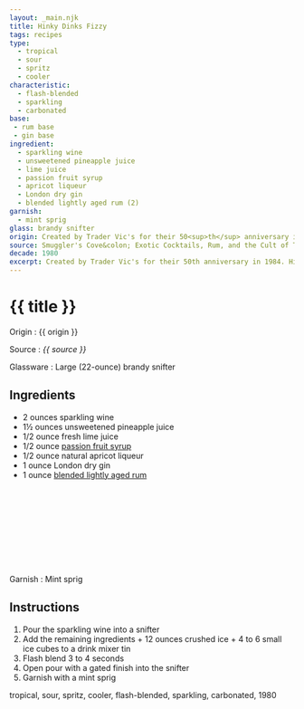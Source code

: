 ```yaml
---
layout: _main.njk
title: Hinky Dinks Fizzy
tags: recipes
type:
  - tropical
  - sour
  - spritz
  - cooler
characteristic:
  - flash-blended
  - sparkling
  - carbonated
base:
 - rum base
 - gin base
ingredient:
  - sparkling wine
  - unsweetened pineapple juice
  - lime juice
  - passion fruit syrup
  - apricot liqueur
  - London dry gin
  - blended lightly aged rum (2)
garnish:
  - mint sprig
glass: brandy snifter
origin: Created by Trader Vic's for their 50<sup>th</sup> anniversary in 1984. Hinky Dink's was the name of Victor Bergeron's first restaurant and bar, before it became Trader Vic's.
source: Smuggler's Cove&colon; Exotic Cocktails, Rum, and the Cult of Tiki
decade: 1980
excerpt: Created by Trader Vic's for their 50th anniversary in 1984. Hinky Dink's was the name of Victor Bergeron's first restaurant and bar, before it became Trader Vic's.
---
```

<!-- markdownlint-disable MD025 -->
# {{ title }}
<!-- markdownlint-enable MD025 -->

Origin
  : {{ origin }}

Source
  : <cite><span data-pagefind-filter="Source">{{ source }}</span></cite>

Glassware
  : Large (22-ounce) brandy snifter

## Ingredients

* 2 ounces sparkling wine
* 1&frac12; ounces unsweetened pineapple juice
* 1/2 ounce fresh lime juice
* 1/2 ounce [passion fruit syrup](/mixes/passion-fruit-syrup)
* 1/2 ounce natural apricot liqueur
* 1 ounce London dry gin
* 1 ounce [blended lightly aged rum](/rums/04-rum-blended-lightly-aged/)<icon-l space="1em" class="bigger" label="(2)"><span class="with-icon"><svg class="icon"><use href="/assets/images/icons/circle-2.svg#circle-2"></use></svg></span></icon-l>

Garnish
  : <span data-pagefind-filter="Garnish">Mint sprig</span>

## Instructions

1. Pour the sparkling wine into a snifter
2. Add the remaining ingredients + 12 ounces crushed ice + 4 to 6 small ice cubes to a drink mixer tin
3. Flash blend 3 to 4 seconds
4. Open pour with a gated finish into the snifter
5. Garnish with a mint sprig

<div
  data-cat[0]="Drink"
  data-type[0]="Tropical"
  data-type[1]="Sour"
  data-type[2]="Spritz"
  data-type[3]="Cooler"
  data-char[0]="Flash-blended"
  data-char[1]="Sparkling"
  data-char[2]="Carbonated"
  data-base[0]="Rum/Cane spirits"
  data-base[1]="Gin"
  data-ingredient[0]="Sparkling wine"
  data-ingredient[1]="Pineapple juice, unsweetened"
  data-ingredient[2]="Lime juice"
  data-ingredient[3]="Passion fruit syrup"
  data-ingredient[4]="Apricot liqueur"
  data-ingredient[5]="Gin, London dry"
  data-ingredient[6]="Blended lightly aged rum [2]"
  data-origin[0]="Trader Vic"
  data-origin[1]="Victor Bergeron"
  data-glass[0]="Brandy snifter"
  data-glass[1]="Brandy snifter, large (22-ounce)"
  data-decade[0]="1980"
  data-pagefind-filter="
    Category[data-cat[0]],
    Type[data-type[0]],
    Type[data-type[1]],
    Type[data-type[2]],
    Type[data-type[3]],
    Characteristic[data-char[0]],
    Characteristic[data-char[1]],
    Characteristic[data-char[2]],
    Base[data-base[0]],
    Base[data-base[1]],
    Ingredient[data-ingredient[0]],
    Ingredient[data-ingredient[1]],
    Ingredient[data-ingredient[2]],
    Ingredient[data-ingredient[3]],
    Ingredient[data-ingredient[4]],
    Ingredient[data-ingredient[5]],
    Ingredient[data-ingredient[6]],
    Origin[data-origin[0]],
    Origin[data-origin[1]],
    Glassware[data-glass[0]],
    Glassware[data-glass[1]],
    Decade[data-decade[0]]
  "
>
</div>

<div class="keywords" aria-hidden>tropical, sour, spritz, cooler, flash-blended, sparkling, carbonated, 1980</div>
